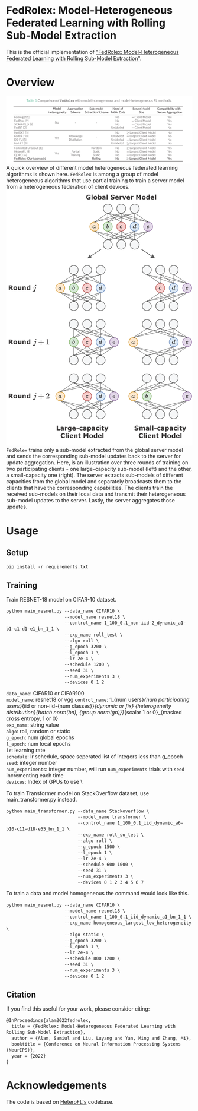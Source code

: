# FedRolex: Model-Heterogeneous Federated Learning with Rolling Sub-Model Extraction

This is the official implementation of ["FedRolex: Model-Heterogeneous Federated Learning with Rolling Sub-Model
Extraction"](https://openreview.net/forum?id=OtxyysUdBE).

# Overview

![tab:feature_comp](figures/table_overview.png) A quick overview of different model heterogeneous federated learning
algorithms is shown here. `FedRolex` is among a group of model heterogeneous algorithms that
use partial training to train a server model from
a heterogeneous federation of client devices.
![fig:overview](figures/fedrolex_overview.png) `FedRolex` trains only a sub-model extracted from the 
global server
model and sends the corresponding sub-model updates back to the server
for update aggregation. Here, is an illustration over three rounds of training on two
participating clients - one large-capacity
sub-model (left) and the other, a small-capacity one (right). The server extracts sub-models of
different capacities from the global model and separately broadcasts
them to the clients that have the corresponding capabilities. The
clients train the received sub-models on their local data and transmit
their heterogeneous sub-model updates to the server. Lastly, the server
aggregates those updates.

# Usage
## Setup
```commandline
pip install -r requirements.txt
```

## Training
Train RESNET-18 model on CIFAR-10 dataset.
```commandline
python main_resnet.py --data_name CIFAR10 \
                      --model_name resnet18 \ 
                      --control_name 1_100_0.1_non-iid-2_dynamic_a1-b1-c1-d1-e1_bn_1_1 \
                      --exp_name roll_test \
                      --algo roll \
                      --g_epoch 3200 \
                      --l_epoch 1 \
                      --lr 2e-4 \
                      --schedule 1200 \
                      --seed 31 \
                      --num_experiments 3 \
                      --devices 0 1 2
```
`data_name`: CIFAR10 or CIFAR100 \
`model_name`: resnet18 or vgg
`control_name`: 1_{num users}_{num participating users}_{iid or non-iid-{num classes}}_{dynamic or fix}
_{heterogeneity distribution}_{batch norm(bn), {group norm(gn)}}_{scalar 1 or 0}_{masked cross entropy, 1 or 0} \
`exp_name`: string value \
`algo`: roll, random or static \
`g_epoch`: num global epochs \
`l_epoch`: num local epochs \
`lr`: learning rate \
`schedule`: lr schedule, space seperated list of integers less than g_epoch \
`seed`: integer number \
`num_experiments`: integer number, will run `num_experiments` trials with `seed` incrementing each time \
`devices`: Index of GPUs to use \

To train Transformer model on StackOverflow dataset, use main_transformer.py instead.
```commandline
python main_transformer.py --data_name Stackoverflow \
                           --model_name transformer \
                           --control_name 1_100_0.1_iid_dynamic_a6-b10-c11-d18-e55_bn_1_1 \
                           --exp_name roll_so_test \
                           --algo roll \
                           --g_epoch 1500 \ 
                           --l_epoch 1 \
                           --lr 2e-4 \
                           --schedule 600 1000 \
                           --seed 31 \
                           --num_experiments 3 \
                           --devices 0 1 2 3 4 5 6 7
```
To train a data and model homogeneous the command would look like this.
```commandline
python main_resnet.py --data_name CIFAR10 \
                      --model_name resnet18 \
                      --control_name 1_100_0.1_iid_dynamic_a1_bn_1_1 \ 
                      --exp_name homogeneous_largest_low_heterogeneity \
                      --algo static \
                      --g_epoch 3200 \
                      --l_epoch 1 \
                      --lr 2e-4 \
                      --schedule 800 1200 \ 
                      --seed 31 \
                      --num_experiments 3 \
                      --devices 0 1 2
```

## Citation
If you find this useful for your work, please consider citing:

```
@InProceedings{alam2022fedrolex,
  title = {FedRolex: Model-Heterogeneous Federated Learning with Rolling Sub-Model Extraction},
  author = {Alam, Samiul and Liu, Luyang and Yan, Ming and Zhang, Mi},
  booktitle = {Conference on Neural Information Processing Systems (NeurIPS)},
  year = {2022}
}
```


# Acknowledgements
The code is based on [HeteroFL's](https://github.com/dem123456789/HeteroFL-Computation-and-Communication-Efficient-Federated-Learning-for-Heterogeneous-Clients) 
codebase.
